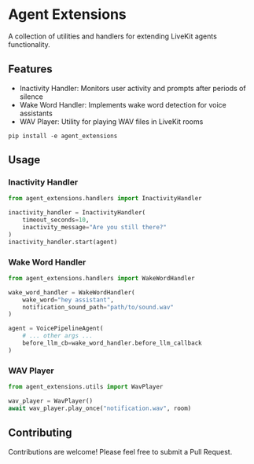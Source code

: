 # Agent Extensions

A collection of utilities and handlers for extending LiveKit agents functionality.

## Features

- Inactivity Handler: Monitors user activity and prompts after periods of silence
- Wake Word Handler: Implements wake word detection for voice assistants
- WAV Player: Utility for playing WAV files in LiveKit rooms

```
pip install -e agent_extensions
```

## Usage

### Inactivity Handler
```python
from agent_extensions.handlers import InactivityHandler

inactivity_handler = InactivityHandler(
    timeout_seconds=10,
    inactivity_message="Are you still there?"
)
inactivity_handler.start(agent)
```

### Wake Word Handler
```python
from agent_extensions.handlers import WakeWordHandler

wake_word_handler = WakeWordHandler(
    wake_word="hey assistant",
    notification_sound_path="path/to/sound.wav"
)

agent = VoicePipelineAgent(
    # ... other args ...
    before_llm_cb=wake_word_handler.before_llm_callback
)
```

### WAV Player
```python
from agent_extensions.utils import WavPlayer

wav_player = WavPlayer()
await wav_player.play_once("notification.wav", room)
```

## Contributing

Contributions are welcome! Please feel free to submit a Pull Request.
